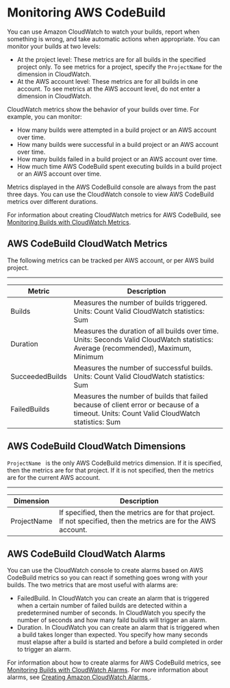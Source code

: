 # Monitoring AWS CodeBuild<a name="monitoring-builds"></a>

 You can use Amazon CloudWatch to watch your builds, report when something is wrong, and take automatic actions when appropriate\. You can monitor your builds at two levels: 
+  At the project level: These metrics are for all builds in the specified project only\. To see metrics for a project, specify the `ProjectName` for the dimension in CloudWatch\. 
+  At the AWS account level: These metrics are for all builds in one account\. To see metrics at the AWS account level, do not enter a dimension in CloudWatch\. 

 CloudWatch metrics show the behavior of your builds over time\. For example, you can monitor: 
+  How many builds were attempted in a build project or an AWS account over time\. 
+  How many builds were successful in a build project or an AWS account over time\. 
+  How many builds failed in a build project or an AWS account over time\. 
+  How much time AWS CodeBuild spent executing builds in a build project or an AWS account over time\. 

 Metrics displayed in the AWS CodeBuild console are always from the past three days\. You can use the CloudWatch console to view AWS CodeBuild metrics over different durations\. 

 For information about creating CloudWatch metrics for AWS CodeBuild, see [Monitoring Builds with CloudWatch Metrics](monitoring-metrics.md)\. 

## AWS CodeBuild CloudWatch Metrics<a name="cloudwatch_metrics-codebuild"></a>

 The following metrics can be tracked per AWS account, or per AWS build project\. 


****  

|   Metric   |   Description   | 
| --- | --- | 
|   Builds   |   Measures the number of builds triggered\.   Units: Count   Valid CloudWatch statistics: Sum   | 
|   Duration   |   Measures the duration of all builds over time\.   Units: Seconds   Valid CloudWatch statistics: Average \(recommended\), Maximum, Minimum   | 
|   SucceededBuilds   |   Measures the number of successful builds\.   Units: Count   Valid CloudWatch statistics: Sum   | 
|   FailedBuilds   |   Measures the number of builds that failed because of client error or because of a timeout\.   Units: Count   Valid CloudWatch statistics: Sum   | 

## AWS CodeBuild CloudWatch Dimensions<a name="codebuild-cloudwatch-dimensions"></a>

 `ProjectName ` is the only AWS CodeBuild metrics dimension\. If it is specified, then the metrics are for that project\. If it is not specified, then the metrics are for the current AWS account\. 


****  

|   Dimension   |   Description   | 
| --- | --- | 
|   ProjectName   |   If specified, then the metrics are for that project\. If not specified, then the metrics are for the AWS account\.   | 

## AWS CodeBuild CloudWatch Alarms<a name="codebuild_cloudwatch_alarms"></a>

 You can use the CloudWatch console to create alarms based on AWS CodeBuild metrics so you can react if something goes wrong with your builds\. The two metrics that are most useful with alarms are: 
+  FailedBuild\. In CloudWatch you can create an alarm that is triggered when a certain number of failed builds are detected within a predetermined number of seconds\. In CloudWatch you specify the number of seconds and how many faild builds will trigger an alarm\. 
+  Duration\. In CloudWatch you can create an alarm that is triggered when a build takes longer than expected\. You specify how many seconds must elapse after a build is started and before a build completed in order to trigger an alarm\. 

 For information about how to create alarms for AWS CodeBuild metrics, see [Monitoring Builds with CloudWatch Alarms](monitoring-alarms.md)\. For more information about alarms, see [ Creating Amazon CloudWatch Alarms ](http://docs.aws.amazon.com/AmazonCloudWatch/latest/monitoring/AlarmThatSendsEmail.html)\. 
